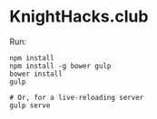 # KnightHacks.club

Run:
```
npm install
npm install -g bower gulp
bower install
gulp

# Or, for a live-reloading server
gulp serve
```
